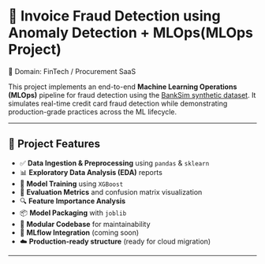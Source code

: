 # 🏦 Invoice Fraud Detection using Anomaly Detection + MLOps(MLOps Project)
🏢 Domain: FinTech / Procurement SaaS


This project implements an end-to-end **Machine Learning Operations (MLOps)** pipeline for fraud detection using the [BankSim synthetic dataset](https://www.kaggle.com/datasets/ntnu-testimon/banksim1). It simulates real-time credit card fraud detection while demonstrating production-grade practices across the ML lifecycle.

---

## 🚀 Project Features

- ✅ **Data Ingestion & Preprocessing** using `pandas` & `sklearn`
- 📊 **Exploratory Data Analysis (EDA)** reports
- 🧠 **Model Training** using `XGBoost`
- 🎯 **Evaluation Metrics** and confusion matrix visualization
- 🔍 **Feature Importance Analysis**
- 📦 **Model Packaging** with `joblib`
- 📁 **Modular Codebase** for maintainability
- 📌 **MLflow Integration** (coming soon)
- ☁️ **Production-ready structure** (ready for cloud migration)

---
